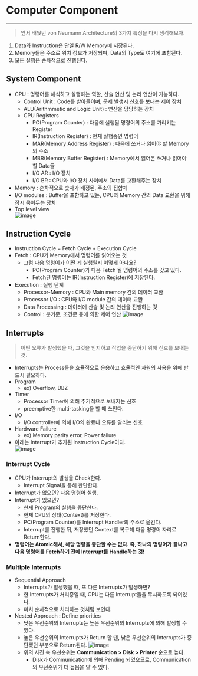 # Computer Component
---
> 앞서 배웠던 von Neumann Architecture의 3가지 특징을 다시 생각해보자.  

1. Data와 Instruction은 단일 R/W Memory에 저장된다.
2. Memory들은 주소로 위치 정보가 저장되며, Data의 Type도 여기에 포함된다.
3. 모든 실행은 순차적으로 진행된다.

## System Component
- CPU : 명령어를 해석하고 실행하는 역할, 산술 연산 및 논리 연산이 가능하다.
  - Control Unit : Code를 받아들이며, 문제 발생시 신호를 보내는 제어 장치
  - ALU(Arithmmetic and Logic Unit) : 연산을 담당하는 장치
  - CPU Registers
    - PC(Program Counter) : 다음에 실행될 명령어의 주소를 가리키는 Register
    - IR(Instruction Register) : 현재 실행중인 명령어
    - MAR(Memory Address Register) : 다음에 쓰거나 읽어야 할 Memory의 주소
    - MBR(Memory Buffer Register) : Memory에서 읽어온 쓰거나 읽어야 할 Data들
    - I/O AR : I/O 장치
    - I/O BR : CPU와 I/O 장치 사이에서 Data를 교환해주는 장치
- Memory : 순차적으로 숫자가 배정된, 주소의 집합체
- I/O modules : Buffer을 포함하고 있는, CPU와 Memory 간의 Data 교환을 위해 잠시 묶어두는 장치
- Top level view  
![image](https://user-images.githubusercontent.com/71700079/159397940-bee3cea2-c04e-43a4-b2da-3aed06ffcebb.png)  

## Instruction Cycle
- Instruction Cycle = Fetch Cycle + Execution Cycle
- Fetch : CPU가 Memory에서 명령어를 읽어오는 것
  - 그럼 다음 명령어가 어떤 게 실행될지 어떻게 아나요?
    - PC(Program Counter)가 다음 Fetch 될 명령어의 주소를 갖고 있다.
    - Fetch된 명령어는 IR(Instruction Register)에 저장된다.
- Execution : 실행 단계  
  - Processor-Memory : CPU와 Main memory 간의 데이터 교환
  - Processor I/O : CPU와 I/O module 간의 데이터 교환
  - Data Processing : 데이터에 산술 및 논리 연산을 진행하는 것
  - Control : 분기문, 조건문 등에 의한 제어 연산
![image](https://user-images.githubusercontent.com/71700079/159398057-c2dd47e8-41c3-4efd-bfbe-1c2ad43fd0c2.png)  

## Interrupts
> 어떤 오류가 발생했을 때, 그것을 인지하고 작업을 중단하기 위해 신호를 보내는 것.  

- Interrupts는 Process들을 효율적으로 운용하고 효율적인 자원의 사용을 위해 반드시 필요하다.
- Program
  - ex) Overflow, DBZ
- Timer
  - Processor Timer에 의해 주기적으로 보내지는 신호
  - preemptive한 multi-tasking을 할 때 쓰인다.
- I/O
  - I/O controller에 의해 I/O의 완료나 오류를 알리는 신호
- Hardware Failure
  - ex) Memory parity error, Power failure
- 아래는 Interrupt가 추가된 Instruction Cycle이다.  
![image](https://user-images.githubusercontent.com/71700079/159398694-5fd639b6-ee1b-4d72-998b-fdca3b20801f.png)  

### Interrupt Cycle
- CPU가 Interrupt의 발생을 Check한다.
  - Interrupt Signal을 통해 판단한다.
- Interrupt가 없으면? 다음 명령어 실행.
- Interrupt가 있으면?
  - 현재 Program의 실행을 중단한다.
  - 현재 CPU의 상태(Context)를 저장한다.
  - PC(Program Counter)를 Interrupt Handler의 주소로 옮긴다.
  - Interrupt를 진행한 뒤, 저장했던 Context를 복구해 다음 명령어 자리로 Return한다.
- __명령어는 Atomic해서, 해당 명령을 중단할 수는 없다. 즉, 하나의 명렁어가 끝나고 다음 명령어를 Fetch하기 전에 Interrupt를 Handle하는 것!__

### Multiple Interrupts
- Sequential Approach
  - Interrupts가 발생했을 때, 또 다른 Interrupts가 발생하면?
  - 한 Interrupts가 처리중일 때, CPU는 다른 Interrupt들을 무시하도록 되어있다.
  - 마치 순차적으로 처리하는 것처럼 보인다.
- Nested Approach : Define priorities
  - 낮은 우선순위의 Interrupts는 높은 우선순위의 Interrupts에 의해 발생할 수 있다.
  - 높은 우선순위의 Interrupts가 Return 할 땐, 낮은 우선순위의 Interrupts가 중단됐던 부분으로 Return된다.
  ![image](https://user-images.githubusercontent.com/71700079/160427443-571c6637-b79a-4bb3-b20f-557ac5fa70a9.png)   
  - 위의 사진 속 우선순위는 __Communication > Disk > Printer__ 순으로 높다.
    - Disk가 Communication에 의해 Pending 되었으므로, Communication의 우선순위가 더 높음을 알 수 있다.
